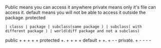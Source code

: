 Public means you can access it anywhere
private means only it's file can access it.
default means you will not be able to access it outside the package.
protected

    | classs | package | subclass(same package ) | subclass( with different package ) | world(diff package and not a subclass)

public + + + + +
protected +. + + + +
default + +. + - -
private. + - - - -
